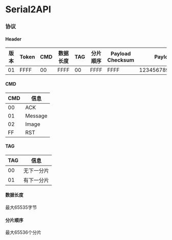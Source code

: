 Serial2API
====================

### 协议

#### Header

| 版本 | Token | CMD | 数据长度 | TAG | 分片顺序 | Payload Checksum | Payload |
| ---- | ---- | ---- | ---- | ---- | ---- | ---- | ---- |
| 01 | FFFF | 00 | FFFF | 00 | FFFF | FFFF | 123456789ABCDEF

#### CMD

| CMD | 信息 | 
| ---- | ---- | 
| 00 | ACK | 
| 01 | Message | 
| 02 | Image | 
| FF | RST | 

#### TAG

| TAG | 信息 | 
| ---- | ---- | 
| 00 | 无下一分片 | 
| 01 | 有下一分片 |

#### 数据长度

最大65535字节

#### 分片顺序

最大65536个分片